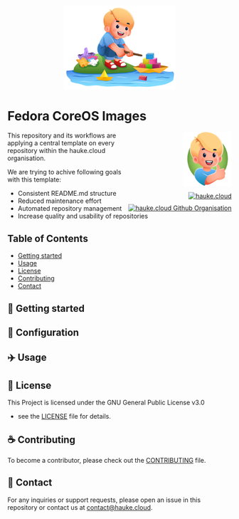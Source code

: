 
<p align="center">
  <img src="resources/img/logo.png" alt="repository logo" width="50%" height="50%">
</p>


# Fedora CoreOS Images

<div style="float: right;">
  <div align="right">
    <img src="https://raw.githubusercontent.com/hauke-cloud/.github/main/resources/img/organisation-logo-small.png" alt="hauke.cloud logo" width="109" height="123">
    <div style="margin-top: 10px;">
      <a href="https://hauke.cloud" target="_blank">
        <img src="https://img.shields.io/badge/home-hauke.cloud-brightgreen" alt="hauke.cloud" />
      </a>
    </div>
    <div style="margin-top: 10px;">
      <a href="https://github.com/hauke-cloud" target="_blank">
        <img src="https://img.shields.io/badge/github-hauke.cloud-blue" alt="hauke.cloud Github Organisation" />
      </a>
    </div>
  </div>
</div>

<p>
This repository and its workflows are applying a central template on every repository within the hauke.cloud organisation.

We are trying to achive following goals with this template:
- Consistent README.md structure
- Reduced maintenance effort
- Automated repository management
- Increase quality and usability of repositories

</p>

## Table of Contents

- [Getting started](#-getting-started)
- [Usage](#-usage)
- [License](#license)
- [Contributing](#contributing)
- [Contact](#contact)

## 🚀 Getting started

## :wrench: Configuration

## :airplane: Usage

## 📄 License

This Project is licensed under the GNU General Public License v3.0

- see the [LICENSE](LICENSE) file for details.

## :coffee: Contributing

To become a contributor, please check out the [CONTRIBUTING](CONTRIBUTING.md) file.
## :email: Contact

For any inquiries or support requests, please open an issue in this
repository or contact us at [contact@hauke.cloud](mailto:contact@hauke.cloud).
